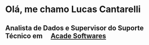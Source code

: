 
# Olá, me chamo Lucas Cantarelli
## Analista de Dados e Supervisor do Suporte Técnico em <img src="https://user-images.githubusercontent.com/15838096/116098963-e18c6a80-a681-11eb-89ac-c063d30ee0e9.png" width="16" height="16"> <a href="">Acade Softwares</a>
